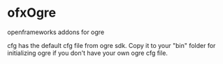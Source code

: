 ofxOgre
=======

openframeworks addons for ogre

cfg has the default cfg file from ogre sdk.
Copy it to your "bin" folder for initializing ogre if you don't have your own ogre cfg file.
